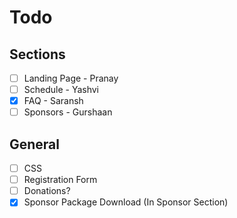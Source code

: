 # Todo
## Sections

- [ ] Landing Page - Pranay
- [ ] Schedule - Yashvi
- [X] FAQ - Saransh
- [ ] Sponsors - Gurshaan

## General
- [ ] CSS
- [ ] Registration Form
- [ ] Donations?
- [X] Sponsor Package Download (In Sponsor Section)
